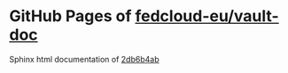 GitHub Pages of [fedcloud-eu/vault-doc](https://github.com/fedcloud-eu/vault-doc.git)
===
Sphinx html documentation of [2db6b4ab](https://github.com/fedcloud-eu/vault-doc/tree/2db6b4ab6eb86f76343481f98ffa48498623a41e)
